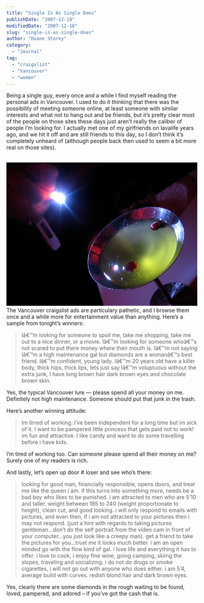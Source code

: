 ```yaml
---
title: "Single Is As Single Does"
publishDate: "2007-12-18"
modifiedDate: "2007-12-18"
slug: "single-is-as-single-does"
author: "Duane Storey"
category:
  - "Journal"
tag:
  - "craigslist"
  - "Vancouver"
  - "women"
---
```


Being a single guy, every once and a while I find myself reading the personal ads in Vancouver. I used to do it thinking that there was the possibility of meeting someone online, at least someone with similar interests and what not to hang out and be friends, but it’s pretty clear most of the people on those sites these days just aren’t really the caliber of people I’m looking for. I actually met one of my girlfriends on lavalife years ago, and we hit it off and are still friends to this day, so I don’t think it’s completely unheard of (although people back then used to seem a bit more real on those sites).

  
[  
![](_images/single-is-as-single-does-1.jpg)  ](http://flickr.com/photos/duanestorey/466892179/)  
The Vancouver craigslist ads are particulary pathetic, and I browse them once and a while more for entertainment value than anything. Here’s a sample from tonight’s winners:

> Iâ€™m looking for someone to spoil me, take me shopping, take me out to a nice dinner, or a movie. Iâ€™m looking for someone whoâ€™s not scared to put there money where their mouth is. Iâ€™m not saying Iâ€™m a high maintenance gal but diamonds are a womanâ€™s best friend. Iâ€™m confident, young lady. Iâ€™m 20 years old have a killer body, thick hips, thick lips, lets just say Iâ€™m voluptuous without the extra junk, I have long brown hair dark brown eyes and chocolate brown skin.

Yes, the typical Vancouver lure — please spend all your money on me. Definitely not high maintenance. Someone should put that junk in the trash.

Here’s another winning attitude:

> Im tirred of working. i’ve been independent for a long time but im sick of it. I want to be pampered little princess that gets paid not to work! im fun and attractive. I like candy and want to do some travelling before i have kids.

I’m tired of working too. Can someone please spend all their money on me? Surely one of my readers is rich.

And lastly, let’s open up door # loser and see who’s there:

> looking for good man, financially responsible, opens doors, and treat me like the queen i am. if this turns into something more, needs be a bad boy who likes to be punished. i am attracted to men who are 5’10 and taller. weight between 185 to 240 (weight proportionate to height), clean cut, and good looking. i will only respond to emails with pictures, and even then, if i am not attracted to your pictures then i may not respond. (just a hint with regards to taking pictures gentleman…don’t do the self portrait from the video cam in front of your computer…you just look like a creepy man). get a friend to take the pictures for you…trust me it looks much better. i am an open minded go with the flow kind of gal. i love life and everything it has to offer. i love to cook, i enjoy fine wine, going camping, skiing the slopes, traveling and socializing. i do not do drugs or smoke cigarettes, i will not go out with anyone who does either. i am 5’4, average build with curves. redish blond hair and dark brown eyes.

Yes, clearly there are some diamonds in the rough waiting to be found, loved, pampered, and adored – if you’ve got the cash that is.